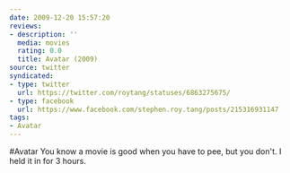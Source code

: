 ```yaml
---
date: 2009-12-20 15:57:20
reviews:
- description: ''
  media: movies
  rating: 0.0
  title: Avatar (2009)
source: twitter
syndicated:
- type: twitter
  url: https://twitter.com/roytang/statuses/6863275675/
- type: facebook
  url: https://www.facebook.com/stephen.roy.tang/posts/215316931147
tags:
- Avatar
---
```


#Avatar You know a movie is good when you have to pee, but you don't. I held it in for 3 hours.